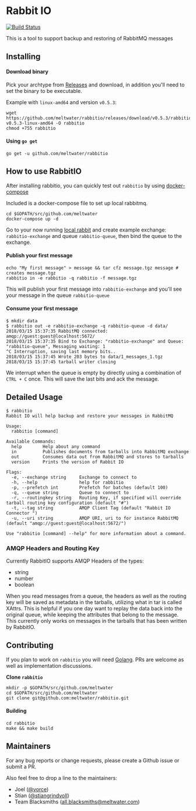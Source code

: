 # Rabbit IO
[![Build Status](https://travis-ci.org/meltwater/rabbitio.svg?branch=master)](https://travis-ci.org/meltwater/rabbitio)

This is a tool to support backup and restoring of RabbitMQ messages

## Installing

#### Download binary
Pick your archtype from [Releases](https://github.com/meltwater/rabbitio/releases) and download, in addition you'll need to set the binary to be executable.

Example with `linux-amd64` and version `v0.5.3`:
```
wget https://github.com/meltwater/rabbitio/releases/download/v0.5.3/rabbitio-v0.5.3-linux-amd64 -O rabbitio
chmod +755 rabbitio
```

#### Using `go get`
```
go get -u github.com/meltwater/rabbitio
```

## How to use RabbitIO

After installing rabbitio, you can quickly test out `rabbitio` by using [docker-compose](https://docs.docker.com/compose/install/)

Included is a docker-compose file to set up local rabbitmq.
```
cd $GOPATH/src/github.com/meltwater
docker-compose up -d
```
Go to your now running [local rabbit](http://localhost:15672) and create example exchange: `rabbitio-exchange` and queue `rabbitio-queue`,
then bind the queue to the exchange.

#### Publish your first message
```
echo "My first message" > message && tar cfz message.tgz message # creates message.tgz
rabbitio in -e rabbitio -q rabbitio -f message.tgz
```
This will publish your first message into `rabbitio-exchange` and you'll see your message in the queue `rabbitio-queue`

#### Consume your first message
```
$ mkdir data
$ rabbitio out -e rabbitio-exchange -q rabbitio-queue -d data/
2018/03/15 15:37:35 RabbitMQ connected: amqp://guest:guest@localhost:5672/
2018/03/15 15:37:35 Bind to Exchange: "rabbitio-exchange" and Queue: "rabbitio-queue", Messaging waiting: 1
^C Interruption, saving last memory bits..
2018/03/15 15:37:45 Wrote 203 bytes to data/1_messages_1.tgz
2018/03/15 15:37:45 tarball writer closing
```
We interrupt when the queue is empty by directly using a combination of `CTRL + C` once. This will save the last bits and ack the message.


## Detailed Usage
```
$ rabbitio
Rabbit IO will help backup and restore your messages in RabbitMQ

Usage:
  rabbitio [command]

Available Commands:
  help        Help about any command
  in          Publishes documents from tarballs into RabbitMQ exchange
  out         Consumes data out from RabbitMQ and stores to tarballs
  version     Prints the version of Rabbit IO

Flags:
  -e, --exchange string     Exchange to connect to
  -h, --help                help for rabbitio
  -p, --prefetch int        Prefetch for batches (default 100)
  -q, --queue string        Queue to connect to
  -r, --routingkey string   Routing Key, if specified will override tarball routing key configuration (default "#")
  -t, --tag string          AMQP Client Tag (default "Rabbit IO Connector ")
  -u, --uri string          AMQP URI, uri to for instance RabbitMQ (default "amqp://guest:guest@localhost:5672/")

Use "rabbitio [command] --help" for more information about a command.

```
### AMQP Headers and Routing Key

Currently RabbitIO supports AMQP Headers of the types:
* string
* number
* boolean

When you read messages from a queue, the headers as well as the routing key will be saved as metadata in the tarballs, utilizing what in tar is called XAttrs. This is helpful if you one day want to replay the data back into the original queue, while keeping the attributes that belong to the message. This currently only works on messages in the tarballs that has been written by RabbitIO.

## Contributing

If you plan to work on `rabbitio` you will need [Golang](https://golang.org/dl/). PRs are welcome as well as implementation discussions.

**Clone `rabbitio`**
```
mkdir -p $GOPATH/src/github.com/meltwater
cd $GOPATH/src/github.com/meltwater
git clone git@github.com:meltwater/rabbitio.git
```

#### Building
```
cd rabbitio
make && make build
```

## Maintainers

For any bug reports or change requests, please create a Github issue or submit a PR.

Also feel free to drop a line to the maintainers:

- Joel ([@vorce](https://github.com/vorce))
- Stian ([@stiangrindvoll](https://github.com/stiangrindvoll))
- Team Blacksmiths ([all.blacksmiths@meltwater.com](mailto:all.blacksmiths@meltwater.com))
